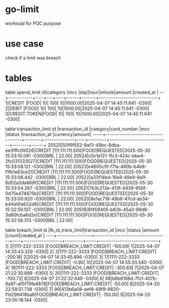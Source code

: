 # go-limit
workload for POC purpose

# use case
check if a limit was breach

# tables



   table spend_limit
   id|category    |mcc |day|hour|minute|amount |created_at                   |
   --+------------+----+---+----+------+-------+-----------------------------+
   1|CREDIT      |FOOD| 10| 100|    10|1000.00|2025-04-07 14:45:11.641 -0300|
   2|DEBIT       |FOOD| 10| 100|    10|1000.00|2025-04-07 14:45:11.641 -0300|
   3|CREDIT:TOKEN|FOOD| 10| 100|    10|1000.00|2025-04-07 14:45:11.641 -0300|

   table transaction_limit
   id    |transaction_id                      |category|card_number    |mcc |status   |transaction_at               |currency|amount|
   -----+------------------------------------+--------+---------------+----+---------+-----------------------------+--------+------+
   20525|50f6f552-9af3-48bc-8dba-ee3fffc09026|CREDIT  |111.111.111.500|FOOD|REQUESTED|2025-05-30 15:33:10.091 -0300|BRL     | 22.00|
   20524|c0c1e121-1fc3-424c-bbe4-2fc031333527|CREDIT  |111.111.111.500|FOOD|REQUESTED|2025-05-30 15:33:08.121 -0300|BRL     | 22.00|
   20523|e4605c5f-f7fa-460b-b4b8-f1fb1e83ce21|CREDIT  |111.111.111.500|FOOD|REQUESTED|2025-05-30 15:33:06.442 -0300|BRL     | 22.00|
   20522|a33f14bd-16e8-49e9-9a1f-6d52a2da869f|CREDIT  |111.111.111.500|FOOD|REQUESTED|2025-05-30 15:33:04.267 -0300|BRL     | 22.00|
   20521|7b3c213e-413f-4439-958f-0d75e474875b|CREDIT  |111.111.111.500|FOOD|REQUESTED|2025-05-30 15:33:00.920 -0300|BRL     | 22.00|
   20520|8e1ac718-49b6-47cd-ab34-b44d0fa632d9|CREDIT  |111.111.111.500|FOOD|REQUESTED|2025-05-30 15:32:59.107 -0300|BRL     | 22.00|
   20519|6f459405-b82b-45a3-99d8-3d80fcba6d2e|CREDIT  |111.111.111.500|FOOD|REQUESTED|2025-05-30 15:32:56.313 -0300|BRL     | 22.00|

   table breach_limit
   id  |fk_id_trans_limit|transaction_id                      |mcc |status             |amount   |count|created_at                   |
   ----+-----------------+------------------------------------+----+-------------------+---------+-----+-----------------------------+
      1|                2|1111-222-3333                       |FOOD|BREACH_LIMIT:CREDIT|  -100.09|    1|2025-04-07 14:33:43.329 -0300|
      2|                3|1111-222-3333                       |FOOD|BREACH_LIMIT:CREDIT|  -200.18|    2|2025-04-07 14:33:45.896 -0300|
      3|               11|1111-222-3333                       |FOOD|BREACH_LIMIT:CREDIT|    -0.90|   10|2025-04-07 14:55:20.540 -0300|
      4|               19|1111-222-3333                       |FOOD|BREACH_LIMIT:CREDIT|  -300.63|    7|2025-04-07 21:22:30.899 -0300|
      5|               20|1111-222-3333                       |FOOD|BREACH_LIMIT:CREDIT|  -700.72|    8|2025-04-07 21:22:32.649 -0300|
      6|               98|b6b8188d-7fcf-407b-8a97-af5f79fe4878|FOOD|BREACH_LIMIT:CREDIT|   -50.00|    8|2025-04-20 22:58:51.738 -0300|
      7|               99|413b6a08-eef8-48f9-9820-f1d299418ba6|FOOD|BREACH_LIMIT:CREDIT|  -150.00|    9|2025-04-20 23:00:18.144 -0300|